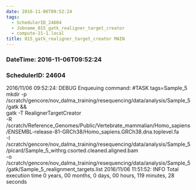 ```yaml
---
date: 2016-11-06T09:52:24
tags:
  - SchedulerID_24604
  - Jobname_015_gatk_realigner_target_creator
  - compute-21-1.local
title: 015_gatk_realigner_target_creator MAIN
---
```


### DateTime: 2016-11-06T09:52:24
### SchedulerID: 24604


2016/11/06 09:52:24: DEBUG Enqueuing command:
	#TASK tags=Sample_5
mkdir -p /scratch/gencore/nov_dalma_training/resequencing/data/analysis/Sample_5/gatk && \
gatk -T RealignerTargetCreator \
    -R /scratch/Reference_Genomes/Public/Vertebrate_mammalian/Homo_sapiens/ENSEMBL-release-81-GRCh38/Homo_sapiens.GRCh38.dna.toplevel.fa \
    -I /scratch/gencore/nov_dalma_training/resequencing/data/analysis/Sample_5/picard/Sample_5_withrg.csorted.cleaned.aligned.bam \
    -o /scratch/gencore/nov_dalma_training/resequencing/data/analysis/Sample_5/gatk/Sample_5_realignment_targets.list
 2016/11/06 11:51:52: INFO Total execution time 0 years, 00 months, 0 days, 00 hours, 119 minutes, 28 seconds
 